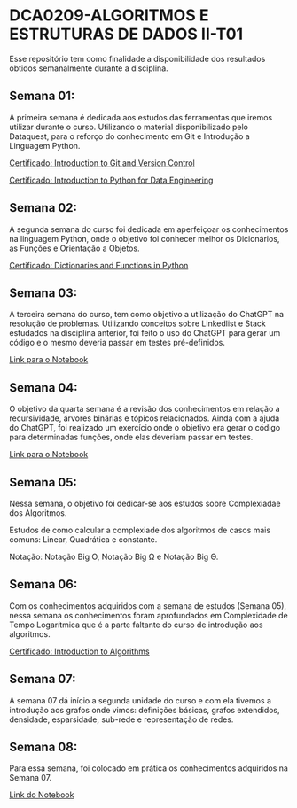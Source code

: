 # DCA0209-ALGORITMOS E ESTRUTURAS DE DADOS II-T01

Esse repositório tem como finalidade a disponibilidade dos resultados obtidos semanalmente durante a disciplina. 

## Semana 01:
A primeira semana é dedicada aos estudos das ferramentas que iremos utilizar durante o curso. Utilizando o material disponibilizado pelo Dataquest,
para o reforço do conhecimento em Git e Introdução a Linguagem Python.

[Certificado: Introduction to Git and Version Control](https://app.dataquest.io/view_cert/9HG7ELW68XH9VLSLATPP)

[Certificado: Introduction to Python for Data Engineering](https://app.dataquest.io/view_cert/XJN0SN6R69DANO638UV3)

## Semana 02:
A segunda semana do curso foi dedicada em aperfeiçoar os conhecimentos na linguagem Python, onde o objetivo foi conhecer melhor os Dicionários, as Funções e 
Orientação a Objetos.

[Certificado: Dictionaries and Functions in Python](https://app.dataquest.io/view_cert/YAT7DPFR1EG8K2QETDEE)

## Semana 03:
A terceira semana do curso, tem como objetivo a utilização do ChatGPT na resolução de problemas.
Utilizando conceitos sobre Linkedlist e Stack estudados na disciplina anterior, foi feito o uso do ChatGPT para gerar 
um código e o mesmo deveria passar em testes pré-definidos. 

[Link para o Notebook](https://github.com/SidneyJunior01234/DCA0209---ALGORITMOS-E-ESTRUTURAS-DE-DADOS-II---T01/blob/main/cadernos/Semana01/Week03.ipynb)

## Semana 04:
O objetivo da quarta semana é a revisão dos conhecimentos em relação a recursividade, árvores binárias e tópicos relacionados.
Ainda com a ajuda do ChatGPT, foi realizado um exercício onde o objetivo era gerar o código para determinadas funções, onde elas deveriam passar em testes.

[Link para o Notebook](https://github.com/SidneyJunior01234/DCA0209---ALGORITMOS-E-ESTRUTURAS-DE-DADOS-II---T01/blob/main/cadernos/Semana04/week04.ipynb)

## Semana 05:
Nessa semana, o objetivo foi dedicar-se aos estudos sobre Complexiadae dos Algoritmos. 

Estudos de como calcular a complexiade dos algoritmos de casos mais comuns: Linear, Quadrática e constante.

Notação: Notação Big O, Notação Big Ω e Notação Big Θ.

## Semana 06:
Com os conhecimentos adquiridos com a semana de estudos (Semana 05), nessa semana os conhecimentos foram aprofundados em Complexidade de Tempo Logarítmica que é a parte faltante do curso de introdução aos algoritmos.

[Certificado: Introduction to Algorithms](https://app.dataquest.io/view_cert/O727KEY6Z7GOPGLZ5HRV)

## Semana 07:
A semana 07 dá início a segunda unidade do curso e com ela tivemos a introdução aos grafos onde vimos: definições básicas, grafos extendidos, densidade, esparsidade, sub-rede e representação de redes.

## Semana 08:
Para essa semana, foi colocado em prática os conhecimentos adquiridos na Semana 07.

[Link do Notebook](https://github.com/SidneyJunior01234/DCA0209---ALGORITMOS-E-ESTRUTURAS-DE-DADOS-II---T01/blob/main/cadernos/Semana08/Week07%2008.ipynb)
